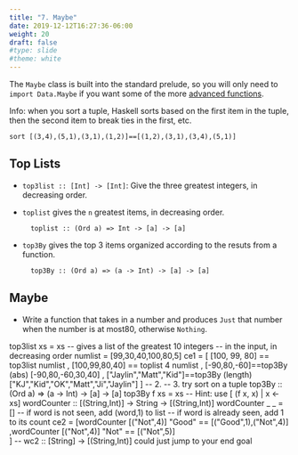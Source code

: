 ```yaml
---
title: "7. Maybe"
date: 2019-12-12T16:27:36-06:00
weight: 20
draft: false
#type: slide
#theme: white
---
```


The `Maybe` class is built into the standard prelude, so you will only
need to `import Data.Maybe` if you want some of the more [advanced
functions](http://hackage.haskell.org/package/base-4.12.0.0/docs/Data-Maybe.html). 

Info: when you sort a tuple, Haskell sorts based on the first item in
the tuple, then the second item to break ties in the first, etc. 

    sort [(3,4),(5,1),(3,1),(1,2)]==[(1,2),(3,1),(3,4),(5,1)]


## Top Lists 

* `top3list :: [Int] -> [Int]`: Give the three greatest integers, in
decreasing order. 

* `toplist` gives the `n` greatest items, in decreasing order.

        toplist :: (Ord a) => Int -> [a] -> [a]

* `top3By` gives the top 3 items organized according to the resuts
from a function.

        top3By :: (Ord a) => (a -> Int) -> [a] -> [a]


## Maybe

* Write a function that takes in a number and produces `Just` that
  number when the number is at most80, otherwise `Nothing`.
  

















































top3list xs = xs
-- gives a list of the greatest 10 integers
-- in the input, in decreasing order
numlist = [99,30,40,100,80,5]
ce1 = [
  [100, 99, 80] == top3list numlist
  , [100,99,80,40] == toplist 4 numlist
  , [-90,80,-60]==top3By (abs) [-90,80,-60,30,40]
  , ["Jaylin","Matt","Kid"]==top3By (length) ["KJ","Kid","OK","Matt","Ji","Jaylin"]
  ]
-- 2. 
-- 3. try sort on a tuple
top3By :: (Ord a) => (a -> Int) -> [a] -> [a]
top3By f xs = xs
-- Hint: use [ (f x, x) | x <- xs]
wordCounter :: [(String,Int)] -> String -> [(String,Int)]
wordCounter _ _ = []
-- if word is not seen, add (word,1) to list
-- if word is already seen, add 1 to its count
ce2 = [wordCounter [("Not",4)] "Good" == [("Good",1),("Not",4)]
      ,wordCounter [("Not",4)] "Not" == [("Not",5)]         
      ]
-- wc2 :: [String] -> [(String,Int)] could just jump to your end goal
